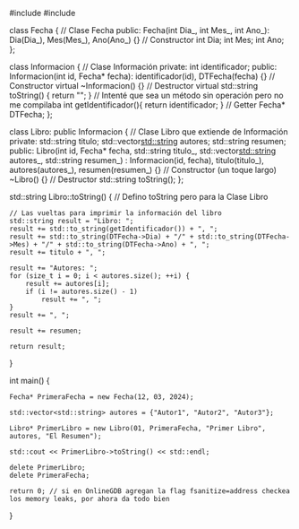 #include <iostream>
#include <vector> 

class Fecha { // Clase Fecha
public:
    Fecha(int Dia_, int Mes_, int Ano_): Dia(Dia_), Mes(Mes_), Ano(Ano_) {} // Constructor
    int Dia;
    int Mes;
    int Ano;
};
    
class Informacion { // Clase Información 
private:
    int identificador;
public:
    Informacion(int id, Fecha* fecha): identificador(id), DTFecha(fecha) {} // Constructor
    virtual ~Informacion() {} // Destructor
    virtual std::string toString() { return ""; } // Intenté que sea un método sin operación pero no me compilaba
    int getIdentificador(){ return identificador; } // Getter
    Fecha* DTFecha;
};
    
class Libro: public Informacion { // Clase Libro que extiende de Información
private:
    std::string titulo;
    std::vector<std::string> autores;
    std::string resumen;
public:
    Libro(int id, Fecha* fecha, std::string titulo_, std::vector<std::string> autores_, std::string resumen_) 
        : Informacion(id, fecha), titulo(titulo_), autores(autores_), resumen(resumen_) {} // Constructor (un toque largo)
    ~Libro() {} // Destructor
    std::string toString();
};

std::string Libro::toString() { // Defino toString pero para la Clase Libro

    // Las vueltas para imprimir la información del libro
    std::string result = "Libro: ";
    result += std::to_string(getIdentificador()) + ", ";
    result += std::to_string(DTFecha->Dia) + "/" + std::to_string(DTFecha->Mes) + "/" + std::to_string(DTFecha->Ano) + ", ";
    result += titulo + ", ";
    
    result += "Autores: ";
    for (size_t i = 0; i < autores.size(); ++i) {
        result += autores[i];
        if (i != autores.size() - 1)
            result += ", ";
    }
    result += ", ";
    
    result += resumen;
    
    return result;
    
}

int main() {
    
    Fecha* PrimeraFecha = new Fecha(12, 03, 2024);
    
    std::vector<std::string> autores = {"Autor1", "Autor2", "Autor3"};
    
    Libro* PrimerLibro = new Libro(01, PrimeraFecha, "Primer Libro", autores, "El Resumen");
    
    std::cout << PrimerLibro->toString() << std::endl;
    
    delete PrimerLibro;
    delete PrimeraFecha;
    
    return 0; // si en OnlineGDB agregan la flag fsanitize=address checkea los memory leaks, por ahora da todo bien

}
